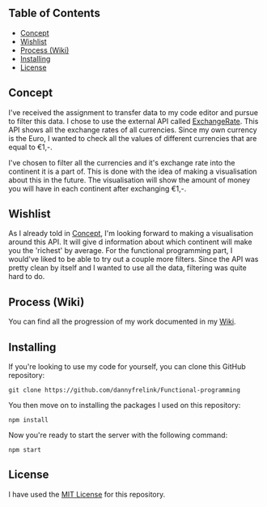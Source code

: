 ## Table of Contents

* [Concept](https://github.com/dannyfrelink/Functional-programming#concept)
* [Wishlist](https://github.com/dannyfrelink/Functional-programming#wishlist)
* [Process (Wiki)](https://github.com/dannyfrelink/Functional-programming#wiki)
* [Installing](https://github.com/dannyfrelink/Functional-programming#installing)
* [License](https://github.com/dannyfrelink/Functional-programming#license)

## Concept

I've received the assignment to transfer data to my code editor and pursue to filter this data. I chose to use the external API called [ExchangeRate](https://rapidapi.com/exchangerateapi/api/exchangerate-api/). This API shows all the exchange rates of all currencies. Since my own currency is the Euro, I wanted to check all the values of different currencies that are equal to €1,-.

I've chosen to filter all the currencies and it's exchange rate into the continent it is a part of. This is done with the idea of making a visualisation about this in the future. The visualisation will show the amount of money you will have in each continent after exchanging €1,-.

## Wishlist

As I already told in [Concept](https://github.com/dannyfrelink/Functional-programming#Concept), I'm looking forward to making a visualisation around this API. It will give d information about which continent will make you the 'richest' by average. For the functional programming part, I would've liked to be able to try out a couple more filters. Since the API was pretty clean by itself and I wanted to use all the data, filtering was quite hard to do.

## Process (Wiki)

You can find all the progression of my work documented in my [Wiki](https://github.com/dannyfrelink/Functional-programming/wiki).

## Installing

If you're looking to use my code for yourself, you can clone this GitHub repository:
```
git clone https://github.com/dannyfrelink/Functional-programming
```

You then move on to installing the packages I used on this repository:
```
npm install
```

Now you're ready to start the server with the following command:
```
npm start
```

## License

I have used the [MIT License](https://github.com/dannyfrelink/Functional-programming/blob/main/LICENSE) for this repository.
